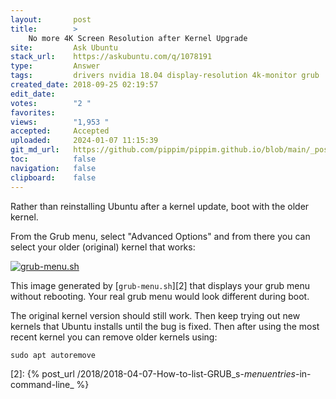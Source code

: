 ```yaml
---
layout:       post
title:        >
    No more 4K Screen Resolution after Kernel Upgrade
site:         Ask Ubuntu
stack_url:    https://askubuntu.com/q/1078191
type:         Answer
tags:         drivers nvidia 18.04 display-resolution 4k-monitor grub
created_date: 2018-09-25 02:19:57
edit_date:    
votes:        "2 "
favorites:    
views:        "1,953 "
accepted:     Accepted
uploaded:     2024-01-07 11:15:39
git_md_url:   https://github.com/pippim/pippim.github.io/blob/main/_posts/2018/2018-09-25-No-more-4K-Screen-Resolution-after-Kernel-Upgrade.md
toc:          false
navigation:   false
clipboard:    false
---
```


Rather than reinstalling Ubuntu after a kernel update, boot with the older kernel.

From the Grub menu, select "Advanced Options" and from there you can select your older (original) kernel that works:

[![grub-menu.sh][1]][1]

This image generated by [`grub-menu.sh`][2] that displays your grub menu without rebooting. Your real grub menu would look different during boot.

The original kernel version should still work. Then keep trying out new kernels that Ubuntu installs until the bug is fixed. Then after using the most recent kernel you can remove older kernels using:

``` 
sudo apt autoremove
```

  [1]: https://i.stack.imgur.com/yT6o0.png
  [2]: {% post_url /2018/2018-04-07-How-to-list-GRUB_s-_menuentries_-in-command-line_ %}
